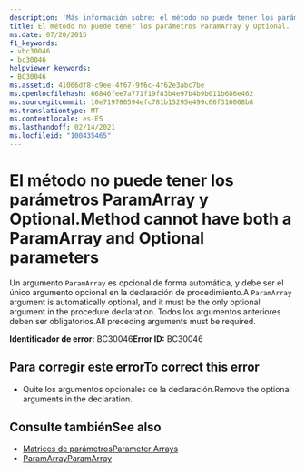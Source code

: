 ```yaml
---
description: 'Más información sobre: el método no puede tener los parámetros ParamArray y Optional'
title: El método no puede tener los parámetros ParamArray y Optional.
ms.date: 07/20/2015
f1_keywords:
- vbc30046
- bc30046
helpviewer_keywords:
- BC30046
ms.assetid: 41066df8-c9ee-4f67-9f6c-4f62e3abc7be
ms.openlocfilehash: 66846fee7a771f19f83b4e97b4b9b011b686e462
ms.sourcegitcommit: 10e719780594efc781b15295e499c66f316068b8
ms.translationtype: MT
ms.contentlocale: es-ES
ms.lasthandoff: 02/14/2021
ms.locfileid: "100435465"
---
```

# <a name="method-cannot-have-both-a-paramarray-and-optional-parameters"></a><span data-ttu-id="150a8-103">El método no puede tener los parámetros ParamArray y Optional.</span><span class="sxs-lookup"><span data-stu-id="150a8-103">Method cannot have both a ParamArray and Optional parameters</span></span>

<span data-ttu-id="150a8-104">Un argumento `ParamArray` es opcional de forma automática, y debe ser el único argumento opcional en la declaración de procedimiento.</span><span class="sxs-lookup"><span data-stu-id="150a8-104">A `ParamArray` argument is automatically optional, and it must be the only optional argument in the procedure declaration.</span></span> <span data-ttu-id="150a8-105">Todos los argumentos anteriores deben ser obligatorios.</span><span class="sxs-lookup"><span data-stu-id="150a8-105">All preceding arguments must be required.</span></span>  
  
 <span data-ttu-id="150a8-106">**Identificador de error:** BC30046</span><span class="sxs-lookup"><span data-stu-id="150a8-106">**Error ID:** BC30046</span></span>  
  
## <a name="to-correct-this-error"></a><span data-ttu-id="150a8-107">Para corregir este error</span><span class="sxs-lookup"><span data-stu-id="150a8-107">To correct this error</span></span>  
  
- <span data-ttu-id="150a8-108">Quite los argumentos opcionales de la declaración.</span><span class="sxs-lookup"><span data-stu-id="150a8-108">Remove the optional arguments in the declaration.</span></span>  
  
## <a name="see-also"></a><span data-ttu-id="150a8-109">Consulte también</span><span class="sxs-lookup"><span data-stu-id="150a8-109">See also</span></span>

- [<span data-ttu-id="150a8-110">Matrices de parámetros</span><span class="sxs-lookup"><span data-stu-id="150a8-110">Parameter Arrays</span></span>](../programming-guide/language-features/procedures/parameter-arrays.md)
- [<span data-ttu-id="150a8-111">ParamArray</span><span class="sxs-lookup"><span data-stu-id="150a8-111">ParamArray</span></span>](../language-reference/modifiers/paramarray.md)
